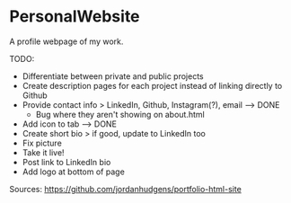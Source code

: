 # PersonalWebsite
A profile webpage of my work.

TODO:
- Differentiate between private and public projects
- Create description pages for each project instead of linking directly to Github
- Provide contact info > LinkedIn, Github, Instagram(?), email --> DONE
    - Bug where they aren't showing on about.html
- Add icon to tab --> DONE
- Create short bio > if good, update to LinkedIn too
- Fix picture
- Take it live!
- Post link to LinkedIn bio
- Add logo at bottom of page


Sources:
https://github.com/jordanhudgens/portfolio-html-site
